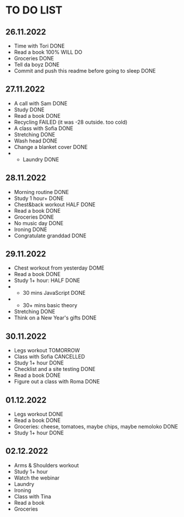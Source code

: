 # TO DO LIST

## 26.11.2022

- Time with Tori DONE
- Read a book 100% WILL DO 
- Groceries DONE
- Tell da boyz DONE
- Commit and push this readme before going to sleep DONE

## 27.11.2022

- A call with Sam DONE 
- Study DONE
- Read a book DONE
- Recycling FAILED (it was -28 outside. too cold)
- A class with Sofia DONE
- Stretching DONE
- Wash head DONE
- Change a blanket cover DONE
- + Laundry DONE

## 28.11.2022
- Morning routine DONE
- Study 1 hour+ DONE
- Chest&back workout HALF DONE
- Read a book DONE
- Groceries DONE
- No music day DONE
- Ironing DONE
- Congratulate granddad DONE

## 29.11.2022
- Chest workout from yesterday DOME
- Read a book DONE
- Study 1+ hour: HALF DONE
- + 30 mins JavaScript DONE
- + 30+ mins basic theory
- Stretching DONE
- Think on a New Year's gifts DONE

## 30.11.2022
- Legs workout TOMORROW
- Class with Sofia CANCELLED
- Study 1+ hour DONE
- Checklist and a site testing DONE
- Read a book DONE
- Figure out a class with Roma DONE

## 01.12.2022
- Legs workout DONE
- Read a book DONE
- Groceries: cheese, tomatoes, maybe chips, maybe nemoloko DONE
- Study 1+ hour DONE

## 02.12.2022
- Arms & Shoulders workout
- Study 1+ hour
- Watch the webinar
- Laundry
- Ironing
- Class with Tina
- Read a book
- Groceries